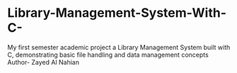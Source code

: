 # Library-Management-System-With-C-
My first semester academic project  a Library Management System built with C, demonstrating basic file handling and data management concepts
<br>
Author- Zayed Al Nahian 

